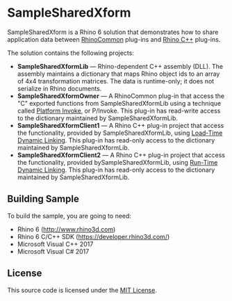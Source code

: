 # SampleSharedXform

SampleSharedXform is a Rhino 6 solution that demonstrates how to share application data between [RhinoCommon](https://developer.rhino3d.com/guides/rhinocommon/) plug-ins and [Rhino C++](https://developer.rhino3d.com/guides/grasshopper/) plug-ins.

The solution contains the following projects:

* **SampleSharedXformLib** — Rhino-dependent C++ assembly (DLL). The assembly maintains a dictionary that maps Rhino object ids to an array of 4x4 transformation matrices. The data is runtime-only; it does not serialize in Rhino documents.
* **SampleSharedXformOwner** — A RhinoCommon plug-in that access the "C" exported functions from SampleSharedXformLib using a technique called [Platform Invoke](https://docs.microsoft.com/en-us/dotnet/standard/native-interop/pinvoke), or P/Invoke. This plug-in has read-write access to the dictionary maintained by SampleSharedXformLib.
* **SampleSharedXformClient1** — A Rhino C++ plug-in project that access the functionality, provided by SampleSharedXformLib, using [Load-Time Dynamic Linking](https://docs.microsoft.com/en-us/windows/win32/dlls/using-load-time-dynamic-linking). This plug-in has read-only access to the dictionary maintained by SampleSharedXformLib.
* **SampleSharedXformClient2** — A Rhino C++ plug-in project that access the functionality, provided bySampleSharedXformLib, using [Run-Time Dynamic Linking](https://docs.microsoft.com/en-us/windows/win32/dlls/using-run-time-dynamic-linking). This plug-in has read-only access to the dictionary maintained by SampleSharedXformLib.

## Building Sample

To build the sample, you are going to need:

* Rhino 6 (http://www.rhino3d.com)
* Rhino 6 C/C++ SDK (https://developer.rhino3d.com/)
* Microsoft Visual C++ 2017
* Microsoft Visual C# 2017

## License

This source code is licensed under the [MIT License](https://github.com/dalefugier/RhinoNature/blob/master/LICENSE).

